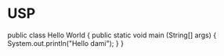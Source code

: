 # USP
public class Hello World {
public static void main (String[] args) {
System.out.println("Hello dami");
}
}